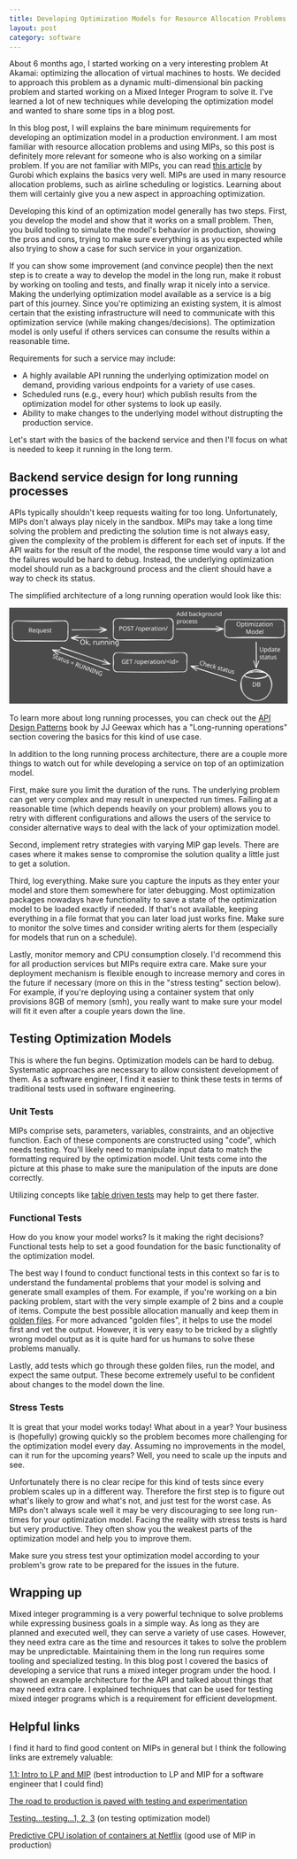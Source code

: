 ```yaml
---
title: Developing Optimization Models for Resource Allocation Problems
layout: post
category: software
---
```


About 6 months ago, I started working on a very interesting problem At Akamai: optimizing the allocation of virtual machines to hosts. We decided to approach this problem as a dynamic multi-dimensional bin packing problem and started working on a Mixed Integer Program to solve it. I've learned a lot of new techniques while developing the optimization model and wanted to share some tips in a blog post. 

In this blog post, I will explains the bare minimum requirements for developing an optimization model in a production environment. I am most familiar with resource allocation problems and using MIPs, so this post is definitely more relevant for someone who is also working on a similar problem. If you are not familiar with MIPs, you can read [this article](https://www.gurobi.com/resources/mixed-integer-programming-mip-a-primer-on-the-basics/) by Gurobi which explains the basics very well.  MIPs are used in many resource allocation problems, such as airline scheduling or logistics. Learning about them will certainly give you a new aspect in approaching optimization.

Developing this kind of an optimization model generally has two steps. First, you develop the model and show that it works on a small problem. Then, you build tooling to simulate the model's behavior in production, showing the pros and cons, trying to make sure everything is as you expected while also trying to show a case for such service in your organization.

If you can show some improvement (and convince people) then the next step is to create a way to develop the model in the long run, make it robust by working on tooling and tests, and finally wrap it nicely into a service. Making the underlying optimization model available as a service is a big part of this journey. Since you're optimizing an existing system, it is almost certain that the existing infrastructure will need to communicate with this optimization service (while making changes/decisions). The optimization model is only useful if others services can consume the results within a reasonable time.

Requirements for such a service may include:

- A highly available API running the underlying optimization model on demand, providing various endpoints for a variety of use cases.
- Scheduled runs (e.g., every hour) which publish results from the optimization model for other systems to look up easily.
- Ability to make changes to the underlying model without distrupting the production service.

Let's start with the basics of the backend service and then I'll focus on what is needed to keep it running in the long term.

## Backend service design for long running processes


APIs typically shouldn't keep requests waiting for too long. Unfortunately, MIPs don't always play nicely in the sandbox. MIPs may take a long time solving the problem and predicting the solution time is not always easy, given the complexity of the problem is different for each set of inputs. If the API waits for the result of the model, the response time would vary a lot and the failures would be hard to debug. Instead, the underlying optimization model should run as a background process and the client should have a way to check its status.

The simplified architecture of a long running operation would look like this:

![Life of long running processes](../assets/images/long-running-process.svg)

To learn more about long running processes, you can check out the [API Design Patterns](https://www.manning.com/books/api-design-patterns) book by JJ Geewax which has a "Long-running operations" section covering the basics for this kind of use case.

In addition to the long running process architecture, there are a couple more things to watch out for while developing a service on top of an optimization model.

First, make sure you limit the duration of the runs. The underlying problem can get very complex and may result in unexpected run times. Failing at a reasonable time (which depends heavily on your problem) allows you to retry with different configurations and allows the users of the service to consider alternative ways to deal with the lack of your optimization model. 

Second, implement retry strategies with varying MIP gap levels. There are cases where it makes sense to compromise the solution quality a little just to get a solution.

Third, log everything. Make sure you capture the inputs as they enter your model and store them somewhere for later debugging. Most optimization packages nowadays have functionality to save a state of the optimization model to be loaded exactly if needed. If that's not available, keeping everything in a file format that you can later load just works fine. Make sure to monitor the solve times and consider writing alerts for them (especially for models that run on a schedule).

Lastly, monitor memory and CPU consumption closely. I'd recommend this for all production services but MIPs require extra care. Make sure your deployment mechanism is flexible enough to increase memory and cores in the future if necessary (more on this in the "stress testing" section below). For example, if you're deploying using a container system that only provisions 8GB of memory (smh), you really want to make sure your model will fit it even after a couple years down the line.

## Testing Optimization Models

This is where the fun begins. Optimization models can be hard to debug. Systematic approaches are necessary to allow consistent development of them. As a software engineer, I find it easier to think these tests in terms of traditional tests used in software engineering.

### Unit Tests 

MIPs comprise sets, parameters, variables, constraints, and an objective function. Each of these components are constructed using "code", which needs testing. You'll likely need to manipulate input data to match the formatting required by the optimization model. Unit tests come into the picture at this phase to make sure the manipulation of the inputs are done correctly.

Utilizing concepts like [table driven tests](https://go.dev/wiki/TableDrivenTests) may help to get there faster.

### Functional Tests

How do you know your model works? Is it making the right decisions? Functional tests help to set a good foundation for the basic functionality of the optimization model. 

The best way I found to conduct functional tests in this context so far is to understand the fundamental problems that your model is solving and generate small examples of them. For example, if you're working on a bin packing problem, start with the very simple example of 2 bins and a couple of items. Compute the best possible allocation manually and keep them in [golden files](https://softwareengineering.stackexchange.com/questions/358786/what-are-golden-files). For more advanced "golden files", it helps to use the model first and vet the output. However, it is very easy to be tricked by a slightly wrong model output as it is quite hard for us humans to solve these problems manually. 

Lastly, add tests which go through these golden files, run the model, and expect the same output. These become extremely useful to be confident about changes to the model down the line. 

### Stress Tests

It is great that your model works today! What about in a year? Your business is (hopefully) growing quickly so the problem becomes more challenging for the optimization model every day. Assuming no improvements in the model, can it run for the upcoming years? Well, you need to scale up the inputs and see. 

Unfortunately there is no clear recipe for this kind of tests since every problem scales up in a different way. Therefore the first step is to figure out what's likely to grow and what's not, and just test for the worst case. As MIPs don't always scale well it may be very discouraging to see long run-times for your optimization model. Facing the reality with stress tests is hard but very productive. They often show you the weakest parts of the optimization model and help you to improve them. 

Make sure you stress test your optimization model according to your problem's grow rate to be prepared for the issues in the future.

## Wrapping up

Mixed integer programming is a very powerful technique to solve problems while expressing business goals in a simple way. As long as they are planned and executed well, they can serve a variety of use cases. However, they need extra care as the time and resources it takes to solve the problem may be unpredictable. Maintaining them in the long run requires some tooling and specialized testing. In this blog post I covered the basics of developing a service that runs a mixed integer program under the hood. I showed an example architecture for the API and talked about things that may need extra care. I explained techniques that can be used for testing mixed integer programs which is a requirement for efficient development.

## Helpful links

I find it hard to find good content on MIPs in general but I think the following links are extremely valuable:

[1.1: Intro to LP and MIP](https://www.youtube.com/watch?v=i1wg23MFA5I&list=PLaoe2MTbJBvpFPyMMSOB-WrHofdHo3e74&ab_channel=MikeWagner) (best introduction to LP and MIP for a software engineer that I could find)

[The road to production is paved with testing and experimentation](https://www.nextmv.io/blog/the-road-to-production-is-paved-with-testing-and-experimentation)

[Testing...testing...1, 2, 3](https://www.nextmv.io/blog/testing-testing-1-2-3) (on testing optimization model)

[Predictive CPU isolation of containers at Netflix](https://netflixtechblog.com/predictive-cpu-isolation-of-containers-at-netflix-91f014d856c7) (good use of MIP in production)

